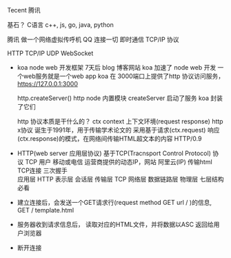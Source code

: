 Tecent 腾讯  

基石？  C语言
c++, js, go, java, python

腾讯  做一个网络虚拟传呼机
QQ 连接一切  即时通信   TCP/IP  协议

HTTP  TCP/IP UDP  WebSocket

- koa node web 开发框架 
  7天后  blog 博客网站
  koa 加速了 node web 开发 一个web服务就是一个web  app
  koa 在 3000端口上提供了http 协议访问服务，
  https://127.0.0.1:3000

  http.createServer()
  http node 内置模块  createServer  启动了服务
  koa 封装了它们

  http 协议本质是干什么的？
  ctx context 上下文环境(request response)
  http x协议 诞生于1991年，用于传输学术论文的
  采用基于请求(ctx.request) 响应(ctx.response)的模式，在网络间传输HTML超文本的内容   HTTP/0.9

- HTTP(web server  应用层协议) 基于TCP(Tracnsport Control Protocol) 协议
  TCP 用户 移动或电信 运营商提供的动态IP，网站 阿里云(IP) 传输html
  TCP连接  三次握手  
  应用层   HTTP
  表示层
  会话层
  传输层   TCP
  网络层
  数据链路层
  物理层       七层结构  必看
- 建立连接后，会发送一个GET请求行(request method GET url / )的信息,
GET  /   template.html
- 服务器收到请求信息后， 读取对应的HTML文件，并将数据以ASC 返回给用户浏览器
- 断开连接